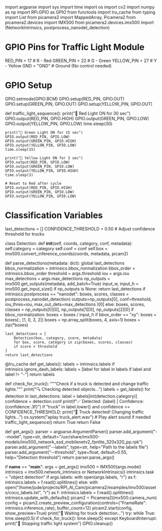 import argparse
import sys
import time
import os
import cv2
import numpy as np
import RPi.GPIO as GPIO
from functools import lru_cache
from typing import List
from picamera2 import MappedArray, Picamera2
from picamera2.devices import IMX500
from picamera2.devices.imx500 import (NetworkIntrinsics, postprocess_nanodet_detection)

# GPIO Pins for Traffic Light Module
RED_PIN = 17  # R - Red
GREEN_PIN = 22  # G - Green
YELLOW_PIN = 27  # Y - Yellow
GND = "GND"  # Ground (No control needed)

# GPIO Setup
GPIO.setmode(GPIO.BCM)
GPIO.setup(RED_PIN, GPIO.OUT)
GPIO.setup(GREEN_PIN, GPIO.OUT)
GPIO.setup(YELLOW_PIN, GPIO.OUT)

def traffic_light_sequence():
    print("🚦 Red Light ON for 30 sec")
    GPIO.output(RED_PIN, GPIO.HIGH)
    GPIO.output(GREEN_PIN, GPIO.LOW)
    GPIO.output(YELLOW_PIN, GPIO.LOW)
    time.sleep(30)

    print("🚦 Green Light ON for 15 sec")
    GPIO.output(RED_PIN, GPIO.LOW)
    GPIO.output(GREEN_PIN, GPIO.HIGH)
    GPIO.output(YELLOW_PIN, GPIO.LOW)
    time.sleep(15)

    print("🚦 Yellow Light ON for 3 sec")
    GPIO.output(RED_PIN, GPIO.LOW)
    GPIO.output(GREEN_PIN, GPIO.LOW)
    GPIO.output(YELLOW_PIN, GPIO.HIGH)
    time.sleep(3)

    # Reset to Red after cycle
    GPIO.output(RED_PIN, GPIO.HIGH)
    GPIO.output(GREEN_PIN, GPIO.LOW)
    GPIO.output(YELLOW_PIN, GPIO.LOW)

# Classification Variables
last_detections = []
CONFIDENCE_THRESHOLD = 0.50  # Adjust confidence threshold for trucks

class Detection:
    def __init__(self, coords, category, conf, metadata):
        self.category = category
        self.conf = conf
        self.box = imx500.convert_inference_coords(coords, metadata, picam2)

def parse_detections(metadata: dict):
    global last_detections
    bbox_normalization = intrinsics.bbox_normalization
    bbox_order = intrinsics.bbox_order
    threshold = args.threshold
    iou = args.iou
    max_detections = args.max_detections
    np_outputs = imx500.get_outputs(metadata, add_batch=True)
    input_w, input_h = imx500.get_input_size()
    if np_outputs is None:
        return last_detections
    if intrinsics.postprocess == "nanodet":
        boxes, scores, classes = postprocess_nanodet_detection(
            outputs=np_outputs[0], conf=threshold, iou_thres=iou, max_out_dets=max_detections
        )[0]
    else:
        boxes, scores, classes = np_outputs[0][0], np_outputs[1][0], np_outputs[2][0]
        if bbox_normalization:
            boxes = boxes / input_h
        if bbox_order == "xy":
            boxes = boxes[:, [1, 0, 3, 2]]
        boxes = np.array_split(boxes, 4, axis=1)
        boxes = zip(*boxes)

    last_detections = [
        Detection(box, category, score, metadata)
        for box, score, category in zip(boxes, scores, classes)
        if score > threshold
    ]
    return last_detections

@lru_cache
def get_labels():
    labels = intrinsics.labels
    if intrinsics.ignore_dash_labels:
        labels = [label for label in labels if label and label != "-"]
    return labels

def check_for_truck():
    """Check if a truck is detected and change traffic lights."""
    print("🔍 Checking detected objects...")
    labels = get_labels()
    for detection in last_detections:
        label = labels[int(detection.category)]
        confidence = detection.conf
        print(f"✅ Detected: {label} | Confidence: {confidence:.3f}")
        if "truck" in label.lower() and confidence >= CONFIDENCE_THRESHOLD:
            print("🚛 Truck detected! Changing traffic lights...")
            os.system("aplay truck_alert.wav")  # Play alert sound if needed
            traffic_light_sequence()
            return True
    return False

def get_args():
    parser = argparse.ArgumentParser()
    parser.add_argument("--model", type=str, default="/usr/share/imx500-models/imx500_network_ssd_mobilenetv2_fpnlite_320x320_pp.rpk")
    parser.add_argument("--labels", type=str, help="Path to the labels file")
    parser.add_argument("--threshold", type=float, default=0.55, help="Detection threshold")
    return parser.parse_args()

if __name__ == "__main__":
    args = get_args()
    imx500 = IMX500(args.model)
    intrinsics = imx500.network_intrinsics or NetworkIntrinsics()
    intrinsics.task = "object detection"
    if args.labels:
        with open(args.labels, "r") as f:
            intrinsics.labels = f.read().splitlines()
    else:
        with open("/home/jude/projects/RPI_AI_Cam/picamera2/examples/imx500/assets/coco_labels.txt", "r") as f:
            intrinsics.labels = f.read().splitlines()
    intrinsics.update_with_defaults()
    picam2 = Picamera2(imx500.camera_num)
    config = picam2.create_preview_configuration(controls={"FrameRate": intrinsics.inference_rate}, buffer_count=12)
    picam2.start(config, show_preview=True)
    print("🚦 Waiting for truck detection...")
    try:
        while True:
            time.sleep(0.5)
            if check_for_truck():
                time.sleep(5)
    except KeyboardInterrupt:
        print("🚦 Stopping traffic light system")
        GPIO.cleanup()
